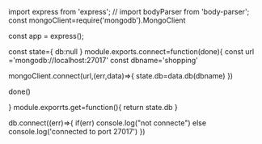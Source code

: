import express from 'express';
// import bodyParser from 'body-parser';
const mongoClient=require('mongodb').MongoClient


const app = express();


const state={
    db:null
}
module.exports.connect=function(done){
    const url ='mongodb://localhost:27017'
    const dbname='shopping'


mongoClient.connect(url,(err,data)=>{
    state.db=data.db(dbname)
})

done()

}
module.exporrts.get=function(){
    return state.db
}


db.connect((err)=>{
    if(err) console.log("not connecte")
    else 
    console.log('connected to port 27017')
})